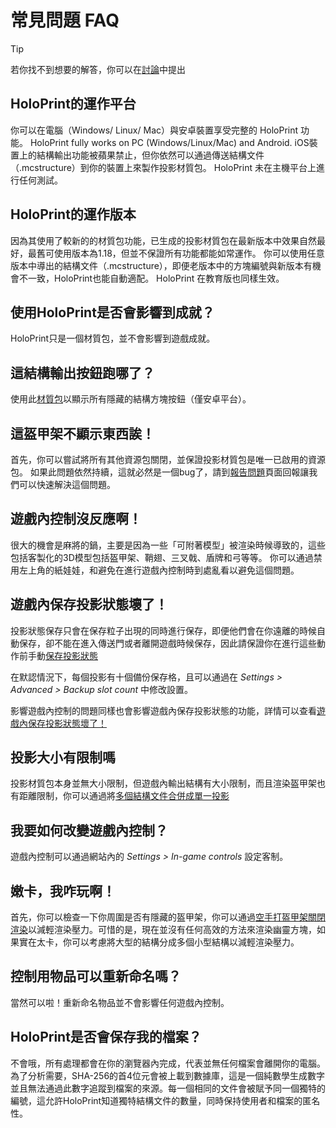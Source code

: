 # 常見問題 FAQ
> [!TIP]
> 若你找不到想要的解答，你可以在[討論](https://github.com/SuperLlama88888/holoprint/discussions/new?category=q-a)中提出

## HoloPrint的運作平台
你可以在電腦（Windows/ Linux/ Mac）與安卓裝置享受完整的 HoloPrint 功能。
HoloPrint fully works on PC (Windows/Linux/Mac) and Android.
iOS裝置上的結構輸出功能被蘋果禁止，但你依然可以通過傳送結構文件（.mcstructure）到你的裝置上來製作投影材質包。
HoloPrint 未在主機平台上進行任何測試。

## HoloPrint的運作版本
因為其使用了較新的的材質包功能，已生成的投影材質包在最新版本中效果自然最好，最舊可使用版本為1.18，但並不保證所有功能都能如常運作。
你可以使用任意版本中導出的結構文件（.mcstructure），即便老版本中的方塊編號與新版本有機會不一致，HoloPrint也能自動適配。
HoloPrint 在教育版也同樣生效。

## 使用HoloPrint是否會影響到成就？
HoloPrint只是一個材質包，並不會影響到遊戲成就。

## 這結構輸出按鈕跑哪了？
使用此[材質包](https://github.com/SuperLlama88888/holoprint/raw/refs/heads/main/assets/structureBlockButtonAdderPack.mcpack)以顯示所有隱藏的結構方塊按鈕（僅安卓平台）。

## 這盔甲架不顯示東西誒！
首先，你可以嘗試將所有其他資源包關閉，並保證投影材質包是唯一已啟用的資源包。
如果此問題依然持續，這就必然是一個bug了，請到[報告問題](https://github.com/SuperLlama88888/holoprint/issues/new/choose)頁面回報讓我們可以快速解決這個問題。

## 遊戲內控制沒反應啊！
很大的機會是麻將的鍋，主要是因為一些「可附著模型」被渲染時候導致的，這些包括客製化的3D模型包括盔甲架、鞘翅、三叉戟、盾牌和弓等等。
你可以通過禁用左上角的紙娃娃，和避免在進行遊戲內控制時到處亂看以避免這個問題。

## 遊戲內保存投影狀態壞了！
投影狀態保存只會在保存粒子出現的同時進行保存，即便他們會在你遠離的時候自動保存，卻不能在進入傳送門或者離開遊戲時候保存，因此請保證你在進行這些動作前手動[保存投影狀態](/hologram-controls#save-hologram-settings)

在默認情況下，每個投影有十個備份保存格，且可以通過在 _Settings > Advanced > Backup slot count_ 中修改設置。

影響遊戲內控制的問題同樣也會影響遊戲內保存投影狀態的功能，詳情可以查看[遊戲內保存投影狀態壞了！](#遊戲內控制沒反應啊)

## 投影大小有限制嗎
投影材質包本身並無大小限制，但遊戲內輸出結構有大小限制，而且渲染盔甲架也有距離限制，你可以通過將[多個結構文件合併成單一投影](/hologram-controls#change-structure)

## 我要如何改變遊戲內控制？
遊戲內控制可以通過網站內的 _Settings > In-game controls_ 設定客制。

## 嫩卡，我咋玩啊！
首先，你可以檢查一下你周圍是否有隱藏的盔甲架，你可以通過[空手打盔甲架關閉渲染](/punch-to-activate)以減輕渲染壓力。可惜的是，現在並沒有任何高效的方法來渲染幽靈方塊，如果實在太卡，你可以考慮將大型的結構分成多個小型結構以減輕渲染壓力。

## 控制用物品可以重新命名嗎？
當然可以啦！重新命名物品並不會影響任何遊戲內控制。

## HoloPrint是否會保存我的檔案？
不會哦，所有處理都會在你的瀏覽器內完成，代表並無任何檔案會離開你的電腦。
為了分析需要，SHA-256的首4位元會被上載到數據庫，這是一個純數學生成數字並且無法通過此數字追蹤到檔案的來源。每一個相同的文件會被賦予同一個獨特的編號，這允許HoloPrint知道獨特結構文件的數量，同時保持使用者和檔案的匿名性。
